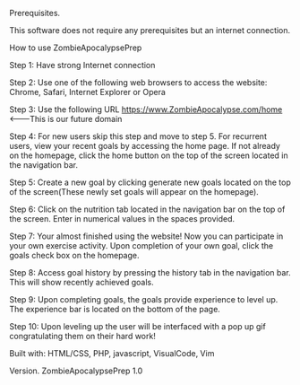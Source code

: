 Prerequisites.

This software does not require any prerequisites but an internet connection.

How to use ZombieApocalypsePrep

Step 1: Have strong Internet connection

Step 2: Use one of the following web browsers to access the website: Chrome, Safari, Internet Explorer or Opera

Step 3: Use the following URL https://www.ZombieApocalypse.com/home <---This is our future domain

Step 4: For new users skip this step and move to step 5. For recurrent users, view your recent goals by accessing the home page. If not already on the homepage, click the home button on the top of the screen located in the navigation bar. 

Step 5: Create a new goal by clicking generate new goals located on the top of the screen(These newly set goals will appear on the homepage).

Step 6: Click on the nutrition tab located in the navigation bar on the top of the screen. Enter in numerical values in the spaces provided. 

Step 7: Your almost finished using the website! Now you can participate in your own exercise activity. Upon completion of your own goal, click the goals check box on the homepage. 

Step 8: Access goal history by pressing the history tab in the navigation bar. This will show recently achieved goals.

Step 9: Upon completing goals, the goals provide experience to level up. The experience bar is located on the bottom of the page. 

Step 10: Upon leveling up the user will be interfaced with a pop up gif congratulating them on their hard work!

Built with:
HTML/CSS, PHP, javascript, VisualCode, Vim

Version.
ZombieApocalypsePrep 1.0



